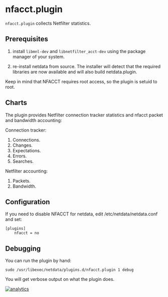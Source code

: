 # nfacct.plugin

`nfacct.plugin` collects Netfilter statistics.

## Prerequisites

1.  install `libmnl-dev` and `libnetfilter_acct-dev` using the package manager of your system.

2.  re-install netdata from source. The installer will detect that the required libraries are now available and will also build netdata.plugin.

Keep in mind that NFACCT requires root access, so the plugin is setuid to root.

## Charts

The plugin provides Netfilter connection tracker statistics and nfacct packet and bandwidth accounting:

Connection tracker:

1.  Connections.
2.  Changes.
3.  Expectations.
4.  Errors.
5.  Searches.

Netfilter accounting:

1.  Packets.
2.  Bandwidth.

## Configuration

If you need to disable NFACCT for netdata, edit /etc/netdata/netdata.conf and set:

```
[plugins]
    nfacct = no
```

## Debugging

You can run the plugin by hand:

```
sudo /usr/libexec/netdata/plugins.d/nfacct.plugin 1 debug
```

You will get verbose output on what the plugin does.

[![analytics](https://www.google-analytics.com/collect?v=1&aip=1&t=pageview&_s=1&ds=github&dr=https%3A%2F%2Fgithub.com%2Fnetdata%2Fnetdata&dl=https%3A%2F%2Fmy-netdata.io%2Fgithub%2Fcollectors%2Fnfacct.plugin%2FREADME&_u=MAC~&cid=5792dfd7-8dc4-476b-af31-da2fdb9f93d2&tid=UA-64295674-3)]()
